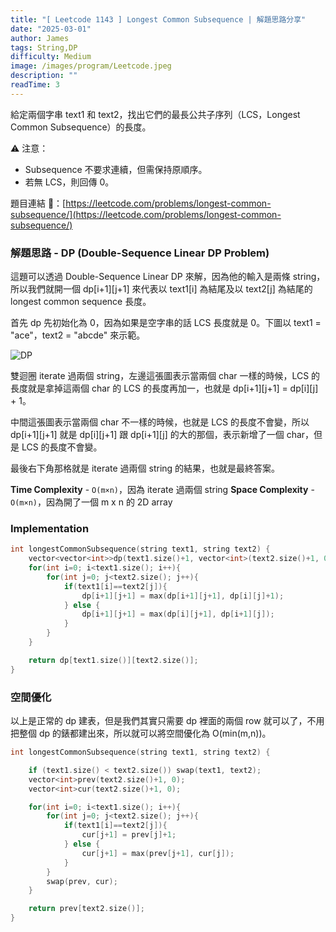 ```yaml
---
title: "[ Leetcode 1143 ] Longest Common Subsequence | 解題思路分享"
date: "2025-03-01"
author: James
tags: String,DP
difficulty: Medium
image: /images/program/Leetcode.jpeg
description: ""
readTime: 3
---
```


給定兩個字串 text1 和 text2，找出它們的最長公共子序列（LCS，Longest Common Subsequence）的長度。

⚠️ 注意：

- Subsequence 不要求連續，但需保持原順序。
- 若無 LCS，則回傳 0。

題目連結 🔗：[https://leetcode.com/problems/longest-common-subsequence/](https://leetcode.com/problems/longest-common-subsequence/)

### **解題思路 - DP (Double-Sequence Linear DP Problem)**

這題可以透過 Double-Sequence Linear DP 來解，因為他的輸入是兩條 string，所以我們就開一個 dp[i+1][j+1] 來代表以 text1[i] 為結尾及以 text2[j] 為結尾的 longest common sequence 長度。

首先 dp 先初始化為 0，因為如果是空字串的話 LCS 長度就是 0。下圖以 text1 = "ace"，text2 = "abcde" 來示範。

![DP](/images/leetcode/leetcode-1143/DP-Table.JPEG)

雙迴圈 iterate 過兩個 string，左邊這張圖表示當兩個 char 一樣的時候，LCS 的長度就是拿掉這兩個 char 的 LCS 的長度再加一，也就是 dp[i+1][j+1] = dp[i][j] + 1。

中間這張圖表示當兩個 char 不一樣的時候，也就是 LCS 的長度不會變，所以 dp[i+1][j+1] 就是 dp[i][j+1] 跟 dp[i+1][j] 的大的那個，表示新增了一個 char，但是 LCS 的長度不會變。

最後右下角那格就是 iterate 過兩個 string 的結果，也就是最終答案。

**Time Complexity** - `O(m×n)`，因為 iterate 過兩個 string
**Space Complexity** - `O(m×n)`，因為開了一個 m x n 的 2D array

### **Implementation**

```cpp
int longestCommonSubsequence(string text1, string text2) {
    vector<vector<int>>dp(text1.size()+1, vector<int>(text2.size()+1, 0));
    for(int i=0; i<text1.size(); i++){
        for(int j=0; j<text2.size(); j++){
            if(text1[i]==text2[j]){
                dp[i+1][j+1] = max(dp[i+1][j+1], dp[i][j]+1);
            } else {
                dp[i+1][j+1] = max(dp[i][j+1], dp[i+1][j]);
            }
        }
    }

    return dp[text1.size()][text2.size()];
}
```

### **空間優化**

以上是正常的 dp 建表，但是我們其實只需要 dp 裡面的兩個 row 就可以了，不用把整個 dp 的錶都建出來，所以就可以將空間優化為 O(min(m,n))。

```cpp
int longestCommonSubsequence(string text1, string text2) {

    if (text1.size() < text2.size()) swap(text1, text2); 
    vector<int>prev(text2.size()+1, 0);
    vector<int>cur(text2.size()+1, 0);

    for(int i=0; i<text1.size(); i++){
        for(int j=0; j<text2.size(); j++){
            if(text1[i]==text2[j]){
                cur[j+1] = prev[j]+1;
            } else {
                cur[j+1] = max(prev[j+1], cur[j]);
            }
        }
        swap(prev, cur);
    }

    return prev[text2.size()];
}
```